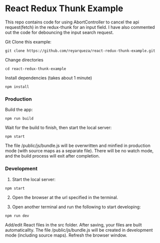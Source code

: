 # React Redux Thunk Example
This repo contains code for using AbortController to cancel the api request(fetch) in the redux-thunk for an input field.
I have also commented out the code for debouncing the input search request.

Git Clone this example:

```
git clone https://github.com/reyarqueza/react-redux-thunk-example.git
```

Change directories

```
cd react-redux-thunk-example
```

Install dependencies (takes about 1 minute)

```
npm install
```

### Production

Build the app:

```
npm run build
```

Wait for the build to finish, then start the local server:

```
npm start
```

The file /public/js/bundle.js will be overwritten and minfied in production mode (with source maps
as a separate file). There will be no watch mode, and the build process will exit after completion.

### Development

1. Start the local server:

```
npm start
```

2. Open the browser at the url specified in the terminal.

3. Open another terminal and run the following to start developing:

```
npm run dev
```

Add/edit React files in the src folder. After saving, your files are built automaticallty. The file
/public/js/bundle.js will be created in development mode (including source maps). Refresh the
browser window.
